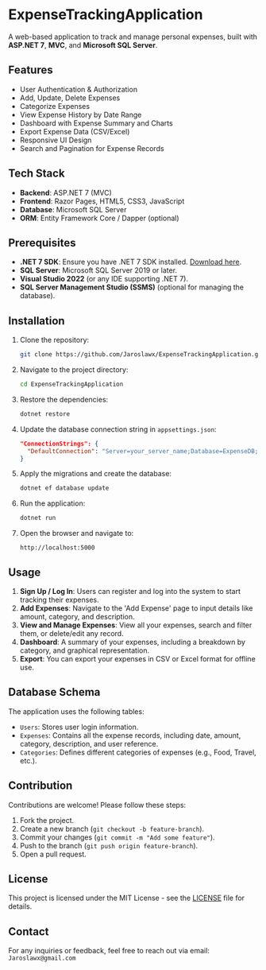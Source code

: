 # ExpenseTrackingApplication

A web-based application to track and manage personal expenses, built with **ASP.NET 7**, **MVC**, and **Microsoft SQL Server**.

## Features

- User Authentication & Authorization
- Add, Update, Delete Expenses
- Categorize Expenses
- View Expense History by Date Range
- Dashboard with Expense Summary and Charts
- Export Expense Data (CSV/Excel)
- Responsive UI Design
- Search and Pagination for Expense Records

## Tech Stack

- **Backend**: ASP.NET 7 (MVC)
- **Frontend**: Razor Pages, HTML5, CSS3, JavaScript
- **Database**: Microsoft SQL Server
- **ORM**: Entity Framework Core / Dapper (optional)

## Prerequisites

- **.NET 7 SDK**: Ensure you have .NET 7 SDK installed. [Download here](https://dotnet.microsoft.com/download).
- **SQL Server**: Microsoft SQL Server 2019 or later.
- **Visual Studio 2022** (or any IDE supporting .NET 7).
- **SQL Server Management Studio (SSMS)** (optional for managing the database).

## Installation

1. Clone the repository:

    ```bash
    git clone https://github.com/Jaroslawx/ExpenseTrackingApplication.git
    ```

2. Navigate to the project directory:

    ```bash
    cd ExpenseTrackingApplication
    ```

3. Restore the dependencies:

    ```bash
    dotnet restore
    ```

4. Update the database connection string in `appsettings.json`:

    ```json
    "ConnectionStrings": {
      "DefaultConnection": "Server=your_server_name;Database=ExpenseDB;User Id=your_username;Password=your_password;"
    }
    ```

5. Apply the migrations and create the database:

    ```bash
    dotnet ef database update
    ```

6. Run the application:

    ```bash
    dotnet run
    ```

7. Open the browser and navigate to:

    ```
    http://localhost:5000
    ```

## Usage

1. **Sign Up / Log In**: Users can register and log into the system to start tracking their expenses.
2. **Add Expenses**: Navigate to the 'Add Expense' page to input details like amount, category, and description.
3. **View and Manage Expenses**: View all your expenses, search and filter them, or delete/edit any record.
4. **Dashboard**: A summary of your expenses, including a breakdown by category, and graphical representation.
5. **Export**: You can export your expenses in CSV or Excel format for offline use.

## Database Schema

The application uses the following tables:

- `Users`: Stores user login information.
- `Expenses`: Contains all the expense records, including date, amount, category, description, and user reference.
- `Categories`: Defines different categories of expenses (e.g., Food, Travel, etc.).

## Contribution

Contributions are welcome! Please follow these steps:

1. Fork the project.
2. Create a new branch (`git checkout -b feature-branch`).
3. Commit your changes (`git commit -m "Add some feature"`).
4. Push to the branch (`git push origin feature-branch`).
5. Open a pull request.

## License

This project is licensed under the MIT License - see the [LICENSE](LICENSE) file for details.

## Contact

For any inquiries or feedback, feel free to reach out via email: `Jaroslawx@gmail.com`
